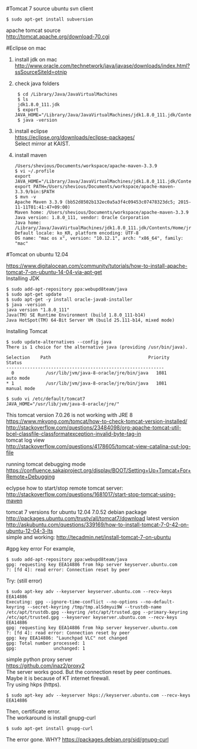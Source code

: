 #Tomcat 7 source
ubuntu svn client

    $ sudo apt-get install subversion
        
apache tomcat source  
http://tomcat.apache.org/download-70.cgi  

#Eclipse on mac

1. install jdk on mac  
  http://www.oracle.com/technetwork/java/javase/downloads/index.html?ssSourceSiteId=otnjp
2. check java folders

        $ cd /Library/Java/JavaVirtualMachines
        $ ls
        jdk1.8.0_111.jdk
        $ export JAVA_HOME="/Library/Java/JavaVirtualMachines/jdk1.8.0_111.jdk/Contents/Home"
        $ java -version  
        
3. install eclipse  
  https://eclipse.org/downloads/eclipse-packages/  
  Select mirror at KAIST.
4. install maven  

       /Users/shevious/Documents/workspace/apache-maven-3.3.9
       $ vi ~/.profile
       export JAVA_HOME="/Library/Java/JavaVirtualMachines/jdk1.8.0_111.jdk/Contents/Home"
       export PATH=/Users/shevious/Documents/workspace/apache-maven-3.3.9/bin:$PATH
       $ mvn -v
       Apache Maven 3.3.9 (bb52d8502b132ec0a5a3f4c09453c07478323dc5; 2015-11-11T01:41:47+09:00)
       Maven home: /Users/shevious/Documents/workspace/apache-maven-3.3.9
       Java version: 1.8.0_111, vendor: Oracle Corporation
       Java home: /Library/Java/JavaVirtualMachines/jdk1.8.0_111.jdk/Contents/Home/jre
       Default locale: ko_KR, platform encoding: UTF-8
       OS name: "mac os x", version: "10.12.1", arch: "x86_64", family: "mac"
       
#Tomcat on ubuntu 12.04

https://www.digitalocean.com/community/tutorials/how-to-install-apache-tomcat-7-on-ubuntu-14-04-via-apt-get  
Installing JDK

    $ sudo add-apt-repository ppa:webupd8team/java
    $ sudo apt-get update
    $ sudo apt-get -y install oracle-java8-installer
    $ java -version
    java version "1.8.0_111"
    Java(TM) SE Runtime Environment (build 1.8.0_111-b14)
    Java HotSpot(TM) 64-Bit Server VM (build 25.111-b14, mixed mode)
    
Installing Tomcat 

    $ sudo update-alternatives --config java
    There is 1 choice for the alternative java (providing /usr/bin/java).

    Selection    Path                                     Priority   Status
    ------------------------------------------------------------
      0            /usr/lib/jvm/java-8-oracle/jre/bin/java   1081      auto mode
    * 1            /usr/lib/jvm/java-8-oracle/jre/bin/java   1081      manual mode
    
    $ sudo vi /etc/default/tomcat7
    JAVA_HOME="/usr/lib/jvm/java-8-oracle/jre/"

This tomcat version 7.0.26 is not working with JRE 8  
https://www.mkyong.com/tomcat/how-to-check-tomcat-version-installed/  
http://stackoverflow.com/questions/23484098/org-apache-tomcat-util-bcel-classfile-classformatexception-invalid-byte-tag-in  
tomcat log view  
http://stackoverflow.com/questions/4178605/tomcat-view-catalina-out-log-file  

running tomcat debugging mode  
https://confluence.sakaiproject.org/display/BOOT/Setting+Up+Tomcat+For+Remote+Debugging  

eclypse how to start/stop remote tomcat server:  
http://stackoverflow.com/questions/1681017/start-stop-tomcat-using-maven  

tomcat 7 versions for ubuntu 12.04
7.0.52 debian package  
http://packages.ubuntu.com/trusty/all/tomcat7/download 
latest version  
http://askubuntu.com/questions/339169/how-to-install-tomcat-7-0-42-on-ubuntu-12-04-3-lts  
simple and working:
http://tecadmin.net/install-tomcat-7-on-ubuntu  

#gpg key error
For example,

    $ sudo add-apt-repository ppa:webupd8team/java
    gpg: requesting key EEA14886 from hkp server keyserver.ubuntu.com
    ?: [fd 4]: read error: Connection reset by peer

Try: (still error)

    $ sudo apt-key adv --keyserver keyserver.ubuntu.com --recv-keys  EEA14886
    Executing: gpg --ignore-time-conflict --no-options --no-default-keyring --secret-keyring /tmp/tmp.alSdmyui9W --trustdb-name /etc/apt/trustdb.gpg --keyring /etc/apt/trusted.gpg --primary-keyring /etc/apt/trusted.gpg --keyserver keyserver.ubuntu.com --recv-keys EEA14886
    gpg: requesting key EEA14886 from hkp server keyserver.ubuntu.com
    ?: [fd 4]: read error: Connection reset by peer
    gpg: key EEA14886: "Launchpad VLC" not changed
    gpg: Total number processed: 1
    gpg:              unchanged: 1

simple python proxy server  
https://github.com/inaz2/proxy2  
The server works good. But the connection reset by peer continues.  
Maybe it is because of KT internet firewall.  
Try using hkps (https).

    $ sudo apt-key adv --keyserver hkps://keyserver.ubuntu.com --recv-keys  EEA14886

Then, certificate error.  
The workaround is install gnupg-curl

    $ sudo apt-get install gnupg-curl
    
The error gone. WHY?
https://packages.debian.org/sid/gnupg-curl  

